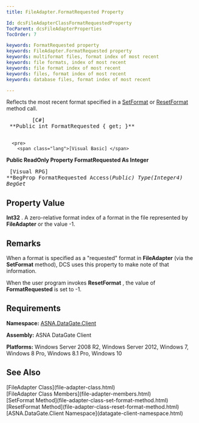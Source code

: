```yaml
---
title: FileAdapter.FormatRequested Property

Id: dcsFileAdapterClassFormatRequestedProperty
TocParent: dcsFileAdapterProperties
TocOrder: 7

keywords: FormatRequested property
keywords: FileAdapter.FormatRequested property
keywords: multiformat files, format index of most recent
keywords: file formats, index of most recent
keywords: file format index of most recent
keywords: files, format index of most recent
keywords: database files, format index of most recent

---
```


Reflects the most recent format specified in a [ SetFormat](file-adapter-class-set-format-method.html) or [ResetFormat](file-adapter-class-reset-format-method.html) method call.
<pre>
        <span class="lang">[C#]</span>
 **Public int FormatRequested { get; }** 
      </pre>
      <pre>
        <span class="lang">[Visual Basic] </span>
 **Public ReadOnly Property FormatRequested As Integer** 
      </pre>
      <pre class="prettyprint">
        <span class="lang">[Visual RPG]</span>
 **BegProp FormatRequested Access(*Public) Type(*Integer4)
   BegGet** 
      </pre>

## Property Value

**Int32** . A zero-relative format index of a format in the file represented by **FileAdapter** or the value -1. 
## Remarks

When a format is specified as a "requested" format in **FileAdapter** (via the **SetFormat** method), DCS uses this property to make note of that information. 

When the user program invokes **ResetFormat** , the value of **FormatRequested** is set to -1. 
## Requirements

**Namespace:** [ASNA.DataGate.Client](datagate-client-namespace.html) 

**Assembly:** ASNA DataGate Client

**Platforms:** Windows Server 2008 R2, Windows Server 2012, Windows 7, Windows 8 Pro, Windows 8.1 Pro, Windows 10
## See Also

<dl />
      [FileAdapter Class](file-adapter-class.html)
      <br />
      [FileAdapter Class Members](file-adapter-members.html)
      <br />
      [SetFormat Method](file-adapter-class-set-format-method.html)
      <br />
      [ResetFormat Method](file-adapter-class-reset-format-method.html)
      <br />
      [ASNA.DataGate.Client Namespace](datagate-client-namespace.html)

